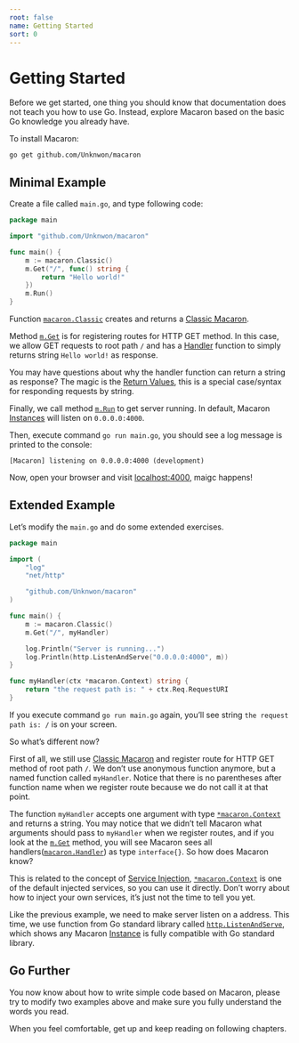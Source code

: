 ```yaml
---
root: false
name: Getting Started
sort: 0
---
```


# Getting Started 

Before we get started, one thing you should know that documentation does not teach you how to use Go. Instead, explore Macaron based on the basic Go knowledge you already have.

To install Macaron:

	go get github.com/Unknwon/macaron

## Minimal Example

Create a file called `main.go`, and type following code:

```go
package main

import "github.com/Unknwon/macaron"

func main() {
	m := macaron.Classic()
	m.Get("/", func() string {
		return "Hello world!"
	})
	m.Run()
}
```

Function [`macaron.Classic`](https://gowalker.org/github.com/Unknwon/macaron#Classic) creates and returns a [Classic Macaron](core_concepts#classic-macaron).

Method [`m.Get`](https://gowalker.org/github.com/Unknwon/macaron#Router_Get) is for registering routes for HTTP GET method. In this case, we allow GET requests to root path `/` and has a [Handler](core_concepts#handlers) function to simply returns string `Hello world!` as response.

You may have questions about why the handler function can return a string as response? The magic is the [Return Values](core_concepts#return-values), this is a special case/syntax for responding requests by string.

Finally, we call method [`m.Run`](https://gowalker.org/github.com/Unknwon/macaron#Macaron_Run) to get server running. In default, Macaron [Instances](core_concepts#instances) will listen on `0.0.0.0:4000`.

Then, execute command `go run main.go`, you should see a log message is printed to the console:

	[Macaron] listening on 0.0.0.0:4000 (development)

Now, open your browser and visit [localhost:4000](http://localhost:4000), maigc happens!

## Extended Example

Let’s modify the `main.go` and do some extended exercises.

```go
package main

import (
	"log"
	"net/http"

	"github.com/Unknwon/macaron"
)

func main() {
	m := macaron.Classic()
	m.Get("/", myHandler)

	log.Println("Server is running...")
	log.Println(http.ListenAndServe("0.0.0.0:4000", m))
}

func myHandler(ctx *macaron.Context) string {
	return "the request path is: " + ctx.Req.RequestURI
}
```

If you execute command `go run main.go` again, you’ll see string `the request path is: /` is on your screen.

So what’s different now? 

First of all, we still use [Classic Macaron](core_concepts#classic-macaron) and register route for HTTP GET method of root path `/`. We don’t use anonymous function anymore, but a named function called `myHandler`. Notice that there is no parentheses after function name when we register route because we do not call it at that point.

The function `myHandler` accepts one argument with type [`*macaron.Context`](../middlewares/core_services#context) and returns a string. You may notice that we didn’t tell Macaron what arguments should pass to `myHandler` when we register routes, and if you look at the [`m.Get`](https://gowalker.org/github.com/Unknwon/macaron#Router_Get) method, you will see Macaron sees all handlers([`macaron.Handler`](https://gowalker.org/github.com/Unknwon/macaron#Handler)) as type `interface{}`. So how does Macaron know?

This is related to the concept of [Service Injection](core_concepts#service-injection), [`*macaron.Context`](../middlewares/core_services#context) is one of the default injected services, so you can use it directly. Don’t worry about how to inject your own services, it’s just not the time to tell you yet.

Like the previous example, we need to make server listen on a address. This time, we use function from Go standard library called [`http.ListenAndServe`](https://gowalker.org/net/http#ListenAndServe), which shows any Macaron [Instance](core_concepts#instances) is fully compatible with Go standard library.

## Go Further

You now know about how to write simple code based on Macaron, please try to modify two examples above and make sure you fully understand the words you read.

When you feel comfortable, get up and keep reading on following chapters.